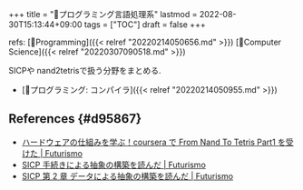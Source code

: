 +++
title = "📂プログラミング言語処理系"
lastmod = 2022-08-30T15:13:44+09:00
tags = ["TOC"]
draft = false
+++

refs: [📂Programming]({{< relref "20220214050656.md" >}}) [📂Computer Science]({{< relref "20220307090518.md" >}})

SICPや nand2tetrisで扱う分野をまとめる.

-   [📝プログラミング: コンパイラ]({{< relref "20220214050955.md" >}})


## References {#d95867}

-   [ハードウェアの仕組みを学ぶ！coursera で From Nand To Tetris Part1 を受けた | Futurismo](https://futurismo.biz/archives/3950/)
-   [SICP 手続きによる抽象の構築を読んだ | Futurismo](https://futurismo.biz/archives/3026/)
-   [SICP 第 2 章 データによる抽象の構築を読んだ | Futurismo](https://futurismo.biz/archives/4097/)
